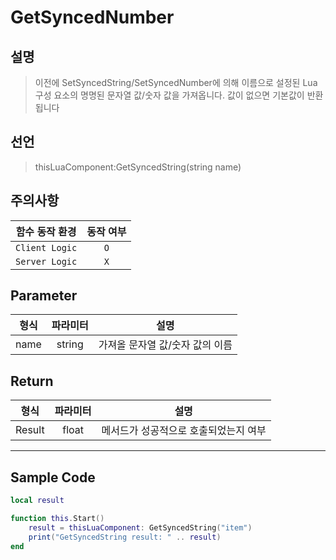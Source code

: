 # GetSyncedNumber

## 설명
>이전에 SetSyncedString/SetSyncedNumber에 의해 이름으로 설정된 Lua 구성 요소의 명명된 문자열 값/숫자 값을 가져옵니다. 값이 없으면 기본값이 반환됩니다


## 선언
>thisLuaComponent:GetSyncedString(string name)

## 주의사항
|    **함수 동작 환경**    | **동작 여부** |
|:------------------:|:---------:|
| ```Client Logic``` |  ```O```  |
| ```Server Logic``` |  ```X```  |


## Parameter
| **형식** | **파라미터** | **설명** |
|:------:|:--------:|:------:|
| name |  string    | 가져올 문자열 값/숫자 값의 이름  |


## Return
|     **형식**     |  **파라미터**   |                **설명**                |
|:--------------:|:-----------:|:------------------------------------:|
|Result | float | 	메서드가 성공적으로 호출되었는지 여부 |


---
## Sample Code
```lua
local result

function this.Start()
    result = thisLuaComponent: GetSyncedString("item")
    print("GetSyncedString result: " .. result)
end
```
